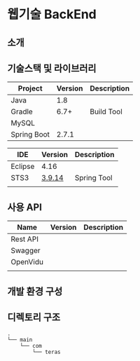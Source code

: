 # 웹기술 BackEnd

## 소개

## 기술스택 및 라이브러리

|   Project   | Version | Description |
| ----------- | ------- | ----------- |
| Java        | 1.8     |             |
| Gradle      | 6.7+    | Build Tool  |
| MySQL       |         |             |
| Spring Boot | 2.7.1   |             | 

|   IDE   |   Version   | Description |
| ------- | ----------- | ----------- |
| Eclipse | 4.16        |             |
| STS3    | [3.9.14](https://github.com/spring-attic/toolsuite-distribution/wiki/Spring-Tool-Suite-3)    | Spring Tool |
|         |             |             |

## 사용 API

|   Name   | Version | Description |
| -------- | ------- | ----------- |
| Rest API |         |             |
| Swagger  |         |             |
| OpenVidu |         |             |
|          |         |             |

## 개발 환경 구성

## 디렉토리 구조
```
.
└── main
    └── com
        └── teras
```
